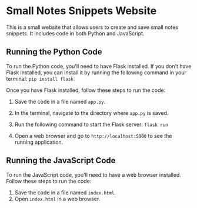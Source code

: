 # Small Notes Snippets Website

This is a small website that allows users to create and save small notes snippets. It includes code in both Python and JavaScript.

## Running the Python Code

To run the Python code, you'll need to have Flask installed. If you don't have Flask installed, you can install it by running the following command in your terminal:
`pip install flask`

Once you have Flask installed, follow these steps to run the code:

1. Save the code in a file named `app.py`.
2. In the terminal, navigate to the directory where `app.py` is saved.
3. Run the following command to start the Flask server:
`flask run`

4. Open a web browser and go to `http://localhost:5000` to see the running application.

## Running the JavaScript Code

To run the JavaScript code, you'll need to have a web browser installed. Follow these steps to run the code:

1. Save the code in a file named `index.html`.
2. Open `index.html` in a web browser.
